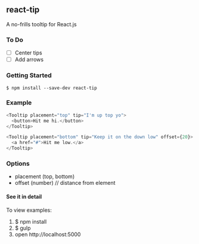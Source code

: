 ## react-tip

A no-frills tooltip for React.js

### To Do
 - [ ] Center tips
 - [ ] Add arrows

### Getting Started
`$ npm install --save-dev react-tip`

### Example

```javascript
<Tooltip placement="top" tip="I'm up top yo">
  <button>Hit me hi.</button>
</Tooltip>

<Tooltip placement="bottom" tip="Keep it on the down low" offset={20}>
  <a href="#">Hit me low.</a>
</Tooltip>
```

### Options
 - placement (top, bottom)
 - offset (number) // distance from element

#### See it in detail
To view examples:
 1. $ npm install
 2. $ gulp
 3. open http://localhost:5000

